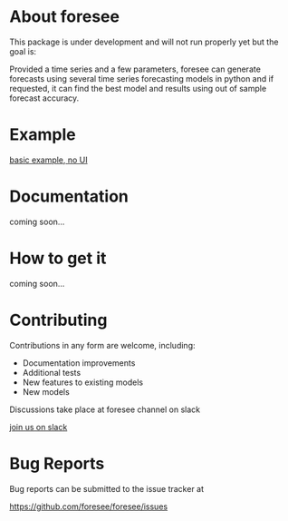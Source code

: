 About foresee
=================

This package is under development and will not run properly yet but the goal is:

Provided a time series and a few parameters, foresee can generate forecasts using several time series forecasting models in python and if requested, it can find the best model and results using out of sample forecast accuracy.

Example
=======
[basic example, no UI](https://github.com/HamidM6/foresee/tree/master/foresee/examples)


Documentation
=============

coming soon...

How to get it
=============

coming soon...

Contributing
============
Contributions in any form are welcome, including:

* Documentation improvements
* Additional tests
* New features to existing models
* New models

Discussions take place at foresee channel on slack

[join us on slack](https://join.slack.com/t/openstatworkspace/shared_invite/zt-e6cemrxs-dmHBIpHrZE_U0iciJBu6sA)

Bug Reports
===========

Bug reports can be submitted to the issue tracker at

https://github.com/foresee/foresee/issues

